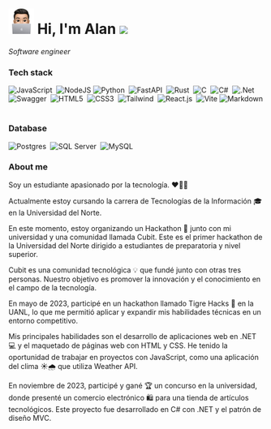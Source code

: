 # <picture><img src = "./Profile.png" width = 50px></picture> **Hi, I'm Alan** <picture><img src = "https://media.giphy.com/media/hvRJCLFzcasrR4ia7z/giphy.gif" width ="35"></picture>
<em>Software engineer</em>

### Tech stack

![JavaScript](https://img.shields.io/badge/javascript-%23323330.svg?style=for-the-badge&logo=javascript&logoColor=%23F7DF1E)&nbsp;
![NodeJS](https://img.shields.io/badge/node.js-6DA55F?style=for-the-badge&logo=node.js&logoColor=white)
![Python](https://img.shields.io/badge/python-3670A0?style=for-the-badge&logo=python&logoColor=ffdd54)&nbsp;
![FastAPI](https://img.shields.io/badge/FastAPI-005571?style=for-the-badge&logo=fastapi)&nbsp;
![Rust](https://img.shields.io/badge/rust-%23000000.svg?style=for-the-badge&logo=rust&logoColor=white)&nbsp;
![C](https://img.shields.io/badge/c-%2300599C.svg?style=for-the-badge&logo=c&logoColor=white)&nbsp;
![C#](https://img.shields.io/badge/c%23-%23239120.svg?style=for-the-badge&logo=csharp&logoColor=white)&nbsp;
![.Net](https://img.shields.io/badge/.NET-5C2D91?style=for-the-badge&logo=.net&logoColor=white)&nbsp;
![Swagger](https://img.shields.io/badge/-Swagger-%23Clojure?style=for-the-badge&logo=swagger&logoColor=white)&nbsp;
![HTML5](https://img.shields.io/badge/html5-%23E34F26.svg?style=for-the-badge&logo=html5&logoColor=white)&nbsp;
![CSS3](https://img.shields.io/badge/css3-%231572B6.svg?style=for-the-badge&logo=css3&logoColor=white)&nbsp;
![Tailwind](https://img.shields.io/badge/tailwindcss-0F172A?&logo=tailwindcss&style=for-the-badge)&nbsp;
![React.js](https://shields.io/badge/react-black?logo=react&style=for-the-badge)&nbsp;
![Vite](https://img.shields.io/badge/vite-%23646CFF.svg?style=for-the-badge&logo=vite&logoColor=white)
![Markdown](https://img.shields.io/badge/markdown-%23000000.svg?style=for-the-badge&logo=markdown&logoColor=white)&nbsp;

### Database
![Postgres](https://img.shields.io/badge/postgres-%23316192.svg?style=for-the-badge&logo=postgresql&logoColor=white)&nbsp;
![SQL Server](https://img.shields.io/badge/Microsoft%20SQL%20Server-CC2927?logo=microsoftsqlserver&logoColor=fff&style=for-the-badge)&nbsp;
![MySQL](https://img.shields.io/badge/-MySQL-4479A1?style=for-the-badge&logo=mysql&labelColor=4479A1&logoColor=FFF)&nbsp;



### About me
Soy un estudiante apasionado por la tecnología. ❤️🧑‍💻

Actualmente estoy cursando la carrera de Tecnologías de la Información 🎓 en la Universidad del Norte.

En este momento, estoy organizando un Hackathon 🏁 junto con mi universidad y una comunidad llamada Cubit. Este es el primer hackathon de la Universidad del Norte dirigido a estudiantes de preparatoria y nivel superior.

Cubit es una comunidad tecnológica 💡 que fundé junto con otras tres personas. Nuestro objetivo es promover la innovación y el conocimiento en el campo de la tecnología.

En mayo de 2023, participé en un hackathon llamado Tigre Hacks 🐯 en la UANL, lo que me permitió aplicar y expandir mis habilidades técnicas en un entorno competitivo.

Mis principales habilidades son el desarrollo de aplicaciones web en .NET 💻 y el maquetado de páginas web con HTML y CSS. He tenido la oportunidad de trabajar en proyectos con JavaScript, como una aplicación del clima ☀️🌧️ que utiliza Weather API.

En noviembre de 2023, participé y gané 🏆 un concurso en la universidad, donde presenté un comercio electrónico 🛍️ para una tienda de artículos tecnológicos. Este proyecto fue desarrollado en C# con .NET y el patrón de diseño MVC.
